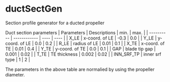 # ductSectGen

Section profile generator for a ducted propeller

Duct section parameters
| Parameters | Descriptions   | min.   | max. |
| ---------- | ------------   | ----   | ---- |
| X_LE       | x-coord. of LE | -0.3   | 0.0  |
| Y_LE       | y-coord. of LE |  0.0   | 0.2  |
| R_LE       | radius of LE   |  0.01  | 0.1  |
| X_TE       | x-coord. of TE |  0.01  | 0.4  |
| Y_TE       | y-coord. of TE |  0.0   | 0.1  |
| GAP        | blade tip gap  |  0.001 | 0.02 |
| T_TE       | TE thickness   |  0.002 | 0.02 |
| INN_SRF_TP | inner srf type |  1     | 2    |

The parameters in the above table are normalied by using the propeller diameter.
